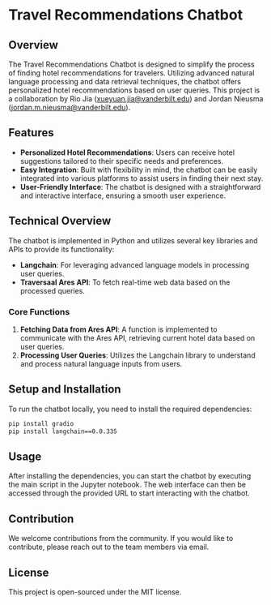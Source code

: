 # Travel Recommendations Chatbot

## Overview

The Travel Recommendations Chatbot is designed to simplify the process of finding hotel recommendations for travelers. Utilizing advanced natural language processing and data retrieval techniques, the chatbot offers personalized hotel recommendations based on user queries. This project is a collaboration by Rio Jia (xueyuan.jia@vanderbilt.edu) and Jordan Nieusma (jordan.m.nieusma@vanderbilt.edu).
 
## Features

- **Personalized Hotel Recommendations**: Users can receive hotel suggestions tailored to their specific needs and preferences.
- **Easy Integration**: Built with flexibility in mind, the chatbot can be easily integrated into various platforms to assist users in finding their next stay.
- **User-Friendly Interface**: The chatbot is designed with a straightforward and interactive interface, ensuring a smooth user experience.

## Technical Overview

The chatbot is implemented in Python and utilizes several key libraries and APIs to provide its functionality:

- **Langchain**: For leveraging advanced language models in processing user queries.
- **Traversaal Ares API**: To fetch real-time web data based on the processed queries.

### Core Functions

1. **Fetching Data from Ares API**: A function is implemented to communicate with the Ares API, retrieving current hotel data based on user queries.
2. **Processing User Queries**: Utilizes the Langchain library to understand and process natural language inputs from users.

## Setup and Installation

To run the chatbot locally, you need to install the required dependencies:

```bash
pip install gradio
pip install langchain==0.0.335
```

## Usage

After installing the dependencies, you can start the chatbot by executing the main script in the Jupyter notebook. The web interface can then be accessed through the provided URL to start interacting with the chatbot.

## Contribution

We welcome contributions from the community. If you would like to contribute, please reach out to the team members via email.

## License

This project is open-sourced under the MIT license.
